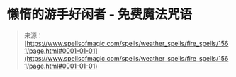<!--yml

分类：未分类

日期：2024年06月12日 18:34:40

-->

# 懒惰的游手好闲者 - 免费魔法咒语

> 来源：[https://www.spellsofmagic.com/spells/weather_spells/fire_spells/1561/page.html#0001-01-01](https://www.spellsofmagic.com/spells/weather_spells/fire_spells/1561/page.html#0001-01-01)
